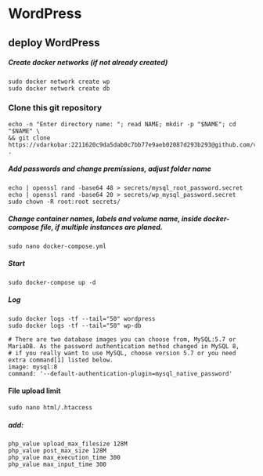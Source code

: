 # WordPress
## deploy WordPress

##### Create docker networks (*if not already created*)
```
sudo docker network create wp
sudo docker network create db
```
### Clone this git repository
```
echo -n "Enter directory name: "; read NAME; mkdir -p "$NAME"; cd "$NAME" \
&& git clone https://vdarkobar:2211620c9da5dab0c7bb77e9aeb02087d293b293@github.com/vdarkobar/WordPress.git .
```
##### Add passwords and change premissions, *adjust folder name*
```
echo | openssl rand -base64 48 > secrets/mysql_root_password.secret
echo | openssl rand -base64 20 > secrets/wp_mysql_password.secret
sudo chown -R root:root secrets/
```
##### *Change container names, labels and volume name, inside docker-compose file, if multiple instances are planed.*
```
sudo nano docker-compose.yml
```
##### Start
```
sudo docker-compose up -d
```
##### Log
```
sudo docker logs -tf --tail="50" wordpress
sudo docker logs -tf --tail="50" wp-db
```
```
# There are two database images you can choose from, MySQL:5.7 or MariaDB. As the password authentication method changed in MySQL 8, 
# if you really want to use MySQL, choose version 5.7 or you need extra command[1] listed below.
image: mysql:8
command: '--default-authentication-plugin=mysql_native_password'
```
#### File upload limit
```
sudo nano html/.htaccess
```
##### *add:*
```
php_value upload_max_filesize 128M
php_value post_max_size 128M
php_value max_execution_time 300
php_value max_input_time 300
```
